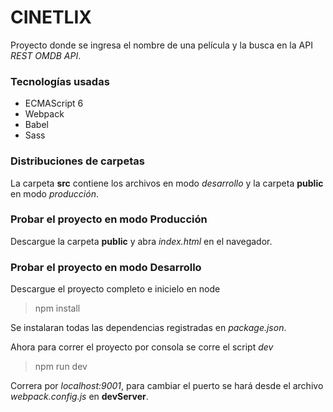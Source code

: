 # CINETLIX

Proyecto donde se ingresa el nombre de una película y la busca en la API *REST OMDB API*.

### Tecnologías usadas

- ECMAScript 6
- Webpack 
- Babel
- Sass


### Distribuciones de carpetas
La carpeta **src** contiene los archivos en modo *desarrollo* y la carpeta **public** en modo *producción*. 

### Probar el proyecto en modo **Producción**
Descargue la carpeta **public** y abra *index.html* en el navegador. 

### Probar el proyecto en modo **Desarrollo**
Descargue el proyecto completo e inicielo en node
>npm install

Se instalaran todas las dependencias registradas en *package.json*.

Ahora para correr el proyecto por consola se corre el script *dev*
>npm run dev

Correra por *localhost:9001*, para cambiar el puerto se hará desde el archivo *webpack.config.js* en **devServer**.